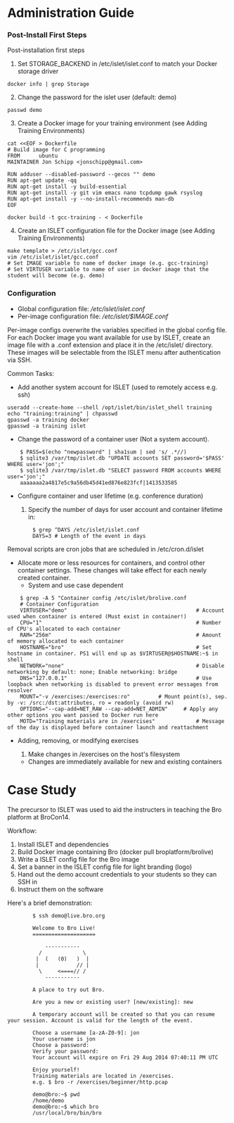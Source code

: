 Administration Guide
=========

### Post-Install First Steps

Post-installation first steps

1. Set STORAGE_BACKEND in /etc/islet/islet.conf to match your Docker storage driver
```
docker info | grep Storage
```
2. Change the password for the islet user (default: demo)
```
passwd demo
```
3. Create a Docker image for your training environment (see Adding Training Environments)
```
cat <<EOF > Dockerfile
# Build image for C programming
FROM      ubuntu
MAINTAINER Jon Schipp <jonschipp@gmail.com>

RUN adduser --disabled-password --gecos "" demo
RUN apt-get update -qq
RUN apt-get install -y build-essential
RUN apt-get install -y git vim emacs nano tcpdump gawk rsyslog
RUN apt-get install -y --no-install-recommends man-db
EOF

docker build -t gcc-training - < Dockerfile
```
4. Create an ISLET configuration file for the Docker image (see Adding Training Environments)
```
make template > /etc/islet/gcc.conf
vim /etc/islet/islet/gcc.conf
# Set IMAGE variable to name of docker image (e.g. gcc-training)
# Set VIRTUSER variable to name of user in docker image that the student will become (e.g. demo)
```

### Configuration

* Global configuration file: */etc/islet/islet.conf*
* Per-image configuration file: */etc/islet/$IMAGE.conf*

Per-image configs overwrite the variables specified in the global config file.
For each Docker image you want available for use by ISLET, create an image file with a .conf extension and place it in the /etc/islet/ directory.
These images will be selectable from the ISLET menu after authentication via SSH.

Common Tasks:

* Add another system account for ISLET (used to remotely access e.g. ssh)

```
useradd --create-home --shell /opt/islet/bin/islet_shell training
echo "training:training" | chpasswd
gpasswd -a training docker
gpasswd -a training islet
```

* Change the password of a container user (Not a system account).

```
    $ PASS=$(echo "newpassword" | sha1sum | sed 's/ .*//)
	$ sqlite3 /var/tmp/islet.db "UPDATE accounts SET password='$PASS' WHERE user='jon';"
	$ sqlite3 /var/tmp/islet.db "SELECT password FROM accounts WHERE user='jon';"
	aaaaaaa2a4817e5c9a56db45d41ed876e823fcf|1413533585

```

* Configure container and user lifetime (e.g. conference duration)

  1. Specify the number of days for user account and container lifetime in:

```
        $ grep ^DAYS /etc/islet/islet.conf
        DAYS=3 # Length of the event in days
```

  Removal scripts are cron jobs that are scheduled in /etc/cron.d/islet

* Allocate more or less resources for containers, and control other container settings.
  These changes will take effect for each newly created container.
  - System and use case dependent

```
    $ grep -A 5 "Container config /etc/islet/brolive.conf
	# Container Configuration
	VIRTUSER="demo"                                         # Account used when container is entered (Must exist in container!)
	CPU="1"                                                 # Number of CPU's allocated to each container
	RAM="256m"                                              # Amount of memory allocated to each container
	HOSTNAME="bro"	                                      	# Set hostname in container. PS1 will end up as $VIRTUSER@$HOSTNAME:~$ in shell
	NETWORK="none"                                          # Disable networking by default: none; Enable networking: bridge
	DNS="127.0.0.1"                                         # Use loopback when networking is disabled to prevent error messages from resolver
	MOUNT="-v /exercises:/exercises:ro"			# Mount point(s), sep. by -v: /src:/dst:attributes, ro = readonly (avoid rw)
	OPTIONS="--cap-add=NET_RAW --cap-add=NET_ADMIN"		# Apply any other options you want passed to Docker run here
	MOTD="Training materials are in /exercises"             # Message of the day is displayed before container launch and reattachment
```

* Adding, removing, or modifying exercises

  1. Make changes in /exercises on the host's filesystem

  *  Changes are immediately available for new and existing containers

# Case Study

The precursor to ISLET was used to aid the instructers in teaching the Bro platform at BroCon14.

Workflow:
1. Install ISLET and dependencies
2. Build Docker image containing Bro (docker pull broplatform/brolive)
3. Write a ISLET config file for the Bro image
4. Set a banner in the ISLET config file for light branding (logo)
5. Hand out the demo account credentials to your students so they can SSH in
6. Instruct them on the software

Here's a brief demonstration:

```
        $ ssh demo@live.bro.org

        Welcome to Bro Live!
        ====================

            -----------
          /             \
         |  (   (0)   )  |
         |            // |
          \     <====// /
            -----------

        A place to try out Bro.

        Are you a new or existing user? [new/existing]: new

        A temporary account will be created so that you can resume your session. Account is valid for the length of the event.

        Choose a username [a-zA-Z0-9]: jon
        Your username is jon
        Choose a password:
        Verify your password:
        Your account will expire on Fri 29 Aug 2014 07:40:11 PM UTC

        Enjoy yourself!
        Training materials are located in /exercises.
        e.g. $ bro -r /exercises/beginner/http.pcap

        demo@bro:~$ pwd
        /home/demo
        demo@bro:~$ which bro
        /usr/local/bro/bin/bro
```

